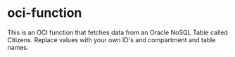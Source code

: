 # oci-function

This is an OCI function that fetches data from an Oracle NoSQL Table called Citizens. Replace values with your own ID's and compartment and table names.
